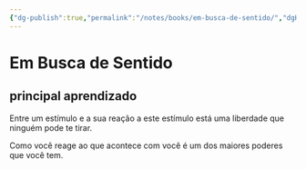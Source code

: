 ```yaml
---
{"dg-publish":true,"permalink":"/notes/books/em-busca-de-sentido/","dgHomeLink":true,"dgPassFrontmatter":false,"dgShowBacklinks":true,"dgShowLocalGraph":true}
---
```


# Em Busca de Sentido

## principal aprendizado

Entre um estímulo e a sua reação a este estímulo está uma liberdade que ninguém pode te tirar.

Como você reage ao que acontece com você é um dos maiores poderes que você tem.

